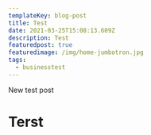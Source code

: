 ```yaml
---
templateKey: blog-post
title: Test
date: 2021-03-25T15:08:13.609Z
description: Test
featuredpost: true
featuredimage: /img/home-jumbotron.jpg
tags:
  - businesstest
---
```

New test post 



<h1> Terst</h1>